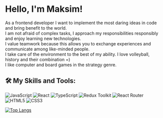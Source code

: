 # Hello, I'm Maksim!

As a frontend developer I want to implement the most daring ideas in code and bring benefit to the world.\
I am not afraid of complex tasks, I approach my responsibilities responsibly and enjoy learning new technologies.\
I value teamwork because this allows you to exchange experiences and communicate among like-minded people.\
I take care of the environment to the best of my ability. I love volleyball, history and their combination =)\
I like computer and board games in the strategy genre.

## 🛠️ My Skills and Tools:
![JavaScript](https://img.shields.io/badge/javascript-%23323330.svg?style=for-the-badge&logo=javascript&logoColor=%23F7DF1E)
![React](https://img.shields.io/badge/react-%2320232a.svg?style=for-the-badge&logo=react&logoColor=%2361DAFB)
![TypeScript](https://img.shields.io/badge/typescript-%23007ACC.svg?style=for-the-badge&logo=typescript&logoColor=white)
![Redux Toolkit](https://img.shields.io/badge/redux-%23593d88.svg?style=for-the-badge&logo=redux&logoColor=white)
![React Router](https://img.shields.io/badge/React_Router-CA4245?style=for-the-badge&logo=react-router&logoColor=white)
![HTML5](https://img.shields.io/badge/html5-%23E34F26.svg?style=for-the-badge&logo=html5&logoColor=white)
![CSS3](https://img.shields.io/badge/css3-%231572B6.svg?style=for-the-badge&logo=css3&logoColor=white)

[![Top Langs](https://github-readme-stats.vercel.app/api/top-langs/?username=Kargobober&layout=compact&theme=vision-friendly-dark&title_color=1182c3)](https://github.com/anuraghazra/github-readme-stats)
